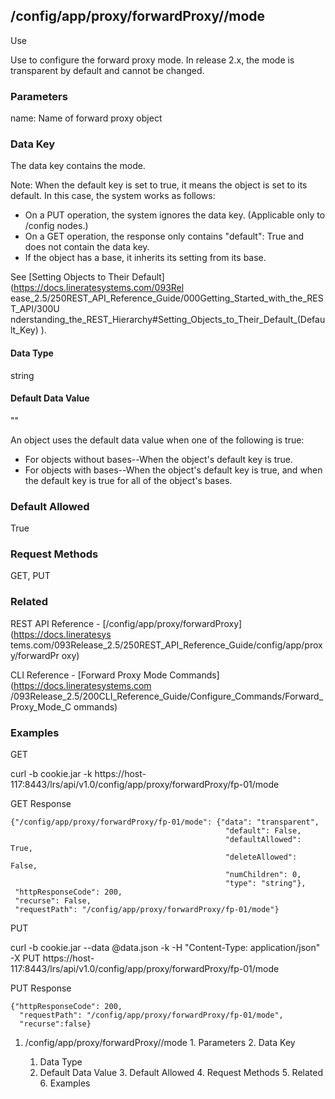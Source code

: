 ## /config/app/proxy/forwardProxy/<name>/mode

Use

Use to configure the forward proxy mode. In release 2.x, the mode is
transparent by default and cannot be changed.

### Parameters

name: Name of forward proxy object

### Data Key

The data key contains the mode.

Note: When the default key is set to true, it means the object is set to its
default. In this case, the system works as follows:

  * On a PUT operation, the system ignores the data key. (Applicable only to /config nodes.)
  * On a GET operation, the response only contains "default": True and does not contain the data key.
  * If the object has a base, it inherits its setting from its base.

See [Setting Objects to Their Default](https://docs.lineratesystems.com/093Rel
ease_2.5/250REST_API_Reference_Guide/000Getting_Started_with_the_REST_API/300U
nderstanding_the_REST_Hierarchy#Setting_Objects_to_Their_Default_(Default_Key)
).

#### Data Type

string

#### Default Data Value

""

An object uses the default data value when one of the following is true:

  * For objects without bases--When the object's default key is true.
  * For objects with bases--When the object's default key is true, and when the default key is true for all of the object's bases.

### Default Allowed

True

### Request Methods

GET, PUT

### Related

REST API Reference - [/config/app/proxy/forwardProxy](https://docs.lineratesys
tems.com/093Release_2.5/250REST_API_Reference_Guide/config/app/proxy/forwardPr
oxy)

CLI Reference - [Forward Proxy Mode Commands](https://docs.lineratesystems.com
/093Release_2.5/200CLI_Reference_Guide/Configure_Commands/Forward_Proxy_Mode_C
ommands)

### Examples

GET

curl -b cookie.jar -k
https://host-117:8443/lrs/api/v1.0/config/app/proxy/forwardProxy/fp-01/mode

GET Response

    
    
    {"/config/app/proxy/forwardProxy/fp-01/mode": {"data": "transparent",
                                                    "default": False,
                                                    "defaultAllowed": True,
                                                    "deleteAllowed": False,
                                                    "numChildren": 0,
                                                    "type": "string"},
     "httpResponseCode": 200,
     "recurse": False,
     "requestPath": "/config/app/proxy/forwardProxy/fp-01/mode"}
    

PUT

curl -b cookie.jar --data @data.json -k -H "Content-Type: application/json" -X
PUT
https://host-117:8443/lrs/api/v1.0/config/app/proxy/forwardProxy/fp-01/mode

PUT Response

    
    
    {"httpResponseCode": 200,
      "requestPath": "/config/app/proxy/forwardProxy/fp-01/mode",
      "recurse":false}

  1. /config/app/proxy/forwardProxy/<name>/mode
    1. Parameters
    2. Data Key
      1. Data Type
      2. Default Data Value
    3. Default Allowed
    4. Request Methods
    5. Related
    6. Examples

